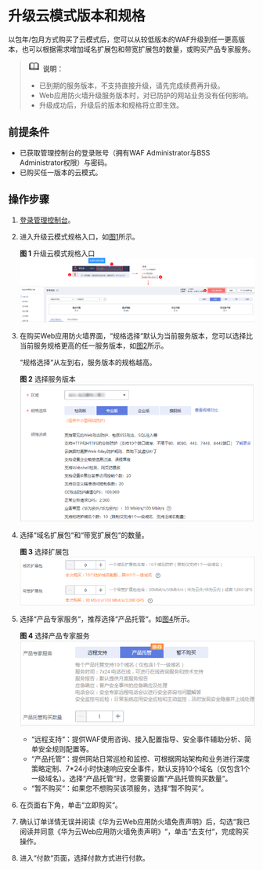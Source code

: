 # 升级云模式版本和规格<a name="waf_01_0114"></a>

以包年/包月方式购买了云模式后，您可以从较低版本的WAF升级到任一更高版本，也可以根据需求增加域名扩展包和带宽扩展包的数量，或购买产品专家服务。

>![](public_sys-resources/icon-note.gif) **说明：** 
>-   已到期的服务版本，不支持直接升级，请先完成续费再升级。
>-   Web应用防火墙升级服务版本时，对已防护的网站业务没有任何影响。
>-   升级成功后，升级后的版本和规格将立即生效。

## 前提条件<a name="zh-cn_topic_0110861184_section7589131823020"></a>

-   已获取管理控制台的登录账号（拥有WAF Administrator与BSS Administrator权限）与密码。
-   已购买任一版本的云模式。

## 操作步骤<a name="zh-cn_topic_0110861184_section16281142415362"></a>

1.  [登录管理控制台](https://console.huaweicloud.com/?locale=zh-cn)。
2.  进入升级云模式规格入口，如[图1](#zh-cn_topic_0110861184_fig8867145661611)所示。

    **图 1**  升级云模式规格入口<a name="zh-cn_topic_0110861184_fig8867145661611"></a>  
    ![](figures/升级云模式规格入口.png "升级云模式规格入口")

3.  在购买Web应用防火墙界面，“规格选择“默认为当前服务版本，您可以选择比当前服务规格更高的任一服务版本，如[图2](#zh-cn_topic_0110861184_fig147341962012)所示。

    “规格选择“从左到右，服务版本的规格越高。

    **图 2**  选择服务版本<a name="zh-cn_topic_0110861184_fig147341962012"></a>  
    ![](figures/选择服务版本.png "选择服务版本")

4.  选择“域名扩展包“和“带宽扩展包“的数量。

    **图 3**  选择扩展包<a name="zh-cn_topic_0110861184_zh-cn_topic_0110861189_fig1584718591691"></a>  
    ![](figures/选择扩展包.png "选择扩展包")

5.  选择“产品专家服务“，推荐选择“产品托管“。如[图4](#zh-cn_topic_0110861184_zh-cn_topic_0110861189_fig1526014115320)所示。

    **图 4**  选择产品专家服务<a name="zh-cn_topic_0110861184_zh-cn_topic_0110861189_fig1526014115320"></a>  
    ![](figures/选择产品专家服务.png "选择产品专家服务")

    -   “远程支持“：提供WAF使用咨询、接入配置指导、安全事件辅助分析、简单安全规则配置等。
    -   “产品托管“：提供网站日常巡检和监控、可根据网站架构和业务进行深度策略定制、7\*24小时快速响应安全事件，默认支持10个域名（仅包含1个一级域名）。选择“产品托管“时，您需要设置“产品托管购买数量“。
    -   “暂不购买“：如果您不想购买该项服务，选择“暂不购买“。

6.  在页面右下角，单击“立即购买“。
7.  确认订单详情无误并阅读《华为云Web应用防火墙免责声明》后，勾选“我已阅读并同意《华为云Web应用防火墙免责声明》“，单击“去支付“，完成购买操作。
8.  进入“付款“页面，选择付款方式进行付款。


